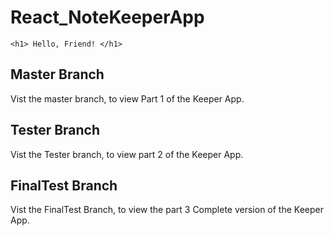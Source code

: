 # React_NoteKeeperApp

```
<h1> Hello, Friend! </h1>
```

## Master Branch 

Vist the master branch, to view Part 1 of the Keeper App.

## Tester Branch

Vist the Tester branch, to view part 2 of the Keeper App.

## FinalTest Branch

Vist the FinalTest Branch, to view the part 3 Complete version of the Keeper App.


